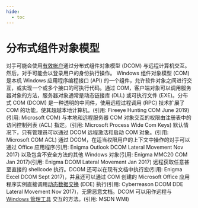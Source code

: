 ```yaml
---
hide:
  - toc
---
```


# 分布式组件对象模型

对手可能会使用[有效帐户](https://attack.mitre.org/techniques/T1078)通过分布式组件对象模型 (DCOM) 与远程计算机交互。然后，对手可能会以登录用户的身份执行操作。  Windows 组件对象模型 (COM) 是本机 Windows 应用程序编程接口 (API) 的一个组件，允许软件对象之间进行交互，或实现一个或多个接口的可执行代码。通过 COM，客户端对象可以调用服务器对象的方法，服务器对象通常是动态链接库 (DLL) 或可执行文件 (EXE)。分布式 COM (DCOM) 是一种透明的中间件，使用远程过程调用 (RPC) 技术扩展了 COM 的功能，使其超越本地计算机。(引用: Fireeye Hunting COM June 2019)(引用: Microsoft COM)  与本地和远程服务器 COM 对象交互的权限由注册表中的访问控制列表 (ACL) 指定。(引用: Microsoft Process Wide Com Keys) 默认情况下，只有管理员可以通过 DCOM 远程激活和启动 COM 对象。(引用: Microsoft COM ACL)  通过 DCOM，在适当权限用户的上下文中操作的对手可以通过 Office 应用程序(引用: Enigma Outlook DCOM Lateral Movement Nov 2017) 以及包含不安全方法的其他 Windows 对象(引用: Enigma MMC20 COM Jan 2017)(引用: Enigma DCOM Lateral Movement Jan 2017) 远程获取任意甚至直接的 shellcode 执行。DCOM 还可以在现有文档中执行宏(引用: Enigma Excel DCOM Sept 2017)，并且还可以通过 COM 创建的 Microsoft Office 应用程序实例直接调用[动态数据交换](https://attack.mitre.org/techniques/T1559/002) (DDE) 执行(引用: Cyberreason DCOM DDE Lateral Movement Nov 2017)，无需恶意文档。DCOM 可以用作远程与[Windows 管理工具](https://attack.mitre.org/techniques/T1047) 交互的方法。(引用: MSDN WMI)
